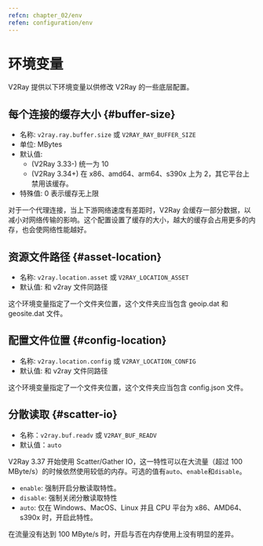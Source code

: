 ```yaml
---
refcn: chapter_02/env
refen: configuration/env
---
```


# 环境变量

V2Ray 提供以下环境变量以供修改 V2Ray 的一些底层配置。

## 每个连接的缓存大小 {#buffer-size}

* 名称: `v2ray.ray.buffer.size` 或 `V2RAY_RAY_BUFFER_SIZE`
* 单位: MBytes
* 默认值:
  * (V2Ray 3.33-) 统一为 10
  * (V2Ray 3.34+) 在 x86、amd64、arm64、s390x 上为 2，其它平台上禁用该缓存。
* 特殊值: 0 表示缓存无上限

对于一个代理连接，当上下游网络速度有差距时，V2Ray 会缓存一部分数据，以减小对网络传输的影响。这个配置设置了缓存的大小，越大的缓存会占用更多的内存，也会使网络性能越好。

## 资源文件路径 {#asset-location}

* 名称: `v2ray.location.asset` 或 `V2RAY_LOCATION_ASSET`
* 默认值: 和 v2ray 文件同路径

这个环境变量指定了一个文件夹位置，这个文件夹应当包含 geoip.dat 和 geosite.dat 文件。

## 配置文件位置 {#config-location}

* 名称: `v2ray.location.config` 或 `V2RAY_LOCATION_CONFIG`
* 默认值: 和 v2ray 文件同路径

这个环境变量指定了一个文件夹位置，这个文件夹应当包含 config.json 文件。

## 分散读取 {#scatter-io}

* 名称：`v2ray.buf.readv` 或 `V2RAY_BUF_READV`
* 默认值：`auto`

V2Ray 3.37 开始使用 Scatter/Gather IO，这一特性可以在大流量（超过 100 MByte/s）的时候依然使用较低的内存。可选的值有`auto`、`enable`和`disable`。

* `enable`: 强制开启分散读取特性。
* `disable`: 强制关闭分散读取特性
* `auto`: 仅在 Windows、MacOS、Linux 并且 CPU 平台为 x86、AMD64、s390x 时，开启此特性。

在流量没有达到 100 MByte/s 时，开启与否在内存使用上没有明显的差异。
